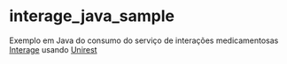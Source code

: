 # interage_java_sample
Exemplo em Java do consumo do serviço de interações medicamentosas [Interage](http://intmed.com.br/interage/) usando [Unirest](http://unirest.io/java.html) 
